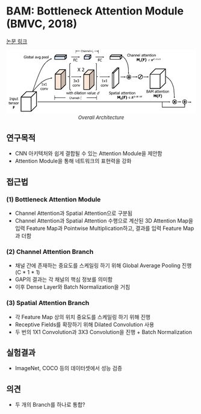 # BAM: Bottleneck Attention Module (BMVC, 2018)

[논문 링크](https://arxiv.org/abs/1807.06514)

<p align="center">
    <img width="600" alt='fig1' src="./img/01_08_01.png?raw=true"></br>
    <em><font size=2>Overall Architecture</font></em>
</p>

## 연구목적
- CNN 아키텍처와 쉽게 결합될 수 있는 Attention Module을 제안함 
- Attention Module을 통해 네트워크의 표현력을 강화 

## 접근법
### (1) Bottleneck Attention Module 
- Channel Attention과 Spatial Attention으로 구분됨 
- Channel Attention과 Spatial Attention 수행으로 계산된 3D Attention Map을 입력 Feature Map과 Pointwise Multiplication하고, 결과를 입력 Feature Map과 더함 
### (2) Channel Attention Branch 
- 채널 간에 존재하는 중요도를 스케일링 하기 위해 Global Average Pooling 진행 (C * 1 * 1) 
- GAP의 결과는 각 채널의 핵심 정보를 의미함 
- 이후 Dense Layer와 Batch Normalization을 거침 
### (3) Spatial Attention Branch 
- 각 Feature Map 상의 위치 중요도를 스케일링 하기 위해 진행 
- Receptive Fields를 확장하기 위해 Dilated Convolution 사용 
- 두 번의 1X1 Convolution과 3X3 Convolution을 진행 + Batch Normalization 

## 실험결과
- ImageNet, COCO 등의 데이터셋에서 성능 검증 

## 의견
- 두 개의 Branch를 하나로 통합? 